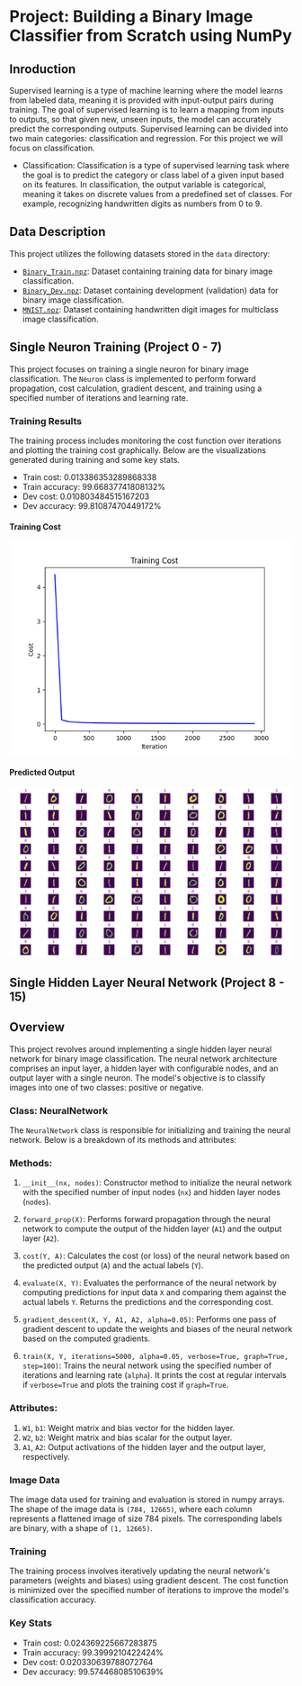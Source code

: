 # Project: Building a Binary Image Classifier from Scratch using NumPy

## Inroduction
Supervised learning is a type of machine learning where the model learns from labeled data, meaning it is provided with input-output pairs during training. The goal of supervised learning is to learn a mapping from inputs to outputs, so that given new, unseen inputs, the model can accurately predict the corresponding outputs. Supervised learning can be divided into two main categories: classification and regression. For this project we will focus on classification.

- Classification: Classification is a type of supervised learning task where the goal is to predict the category or class label of a given input based on its features. In classification, the output variable is categorical, meaning it takes on discrete values from a predefined set of classes. For example, recognizing handwritten digits as numbers from 0 to 9.

## Data Description
This project utilizes the following datasets stored in the `data` directory:

- [`Binary_Train.npz`](data/Binary_Train.npz): Dataset containing training data for binary image classification.
- [`Binary_Dev.npz`](data/Binary_Dev.npz): Dataset containing development (validation) data for binary image classification.
- [`MNIST.npz`](data/MNIST.npz): Dataset containing handwritten digit images for multiclass image classification.

## Single Neuron Training (Project 0 - 7)
This project focuses on training a single neuron for binary image classification. The `Neuron` class is implemented to perform forward propagation, cost calculation, gradient descent, and training using a specified number of iterations and learning rate.

### Training Results
The training process includes monitoring the cost function over iterations and plotting the training cost graphically. Below are the visualizations generated during training and some key stats.

- Train cost: 0.013386353289868338
- Train accuracy: 99.66837741808132%
- Dev cost: 0.010803484515167203
- Dev accuracy: 99.81087470449172%

#### Training Cost
![Training Cost](img/Neuron_training_cost.png)

#### Predicted Output
![Predicted Output](img/predicted_output.png)

## Single Hidden Layer Neural Network (Project 8 - 15)

## Overview
This project revolves around implementing a single hidden layer neural network for binary image classification. The neural network architecture comprises an input layer, a hidden layer with configurable nodes, and an output layer with a single neuron. The model's objective is to classify images into one of two classes: positive or negative.

### Class: NeuralNetwork
The `NeuralNetwork` class is responsible for initializing and training the neural network. Below is a breakdown of its methods and attributes:

### Methods:
1. `__init__(nx, nodes)`: Constructor method to initialize the neural network with the specified number of input nodes (`nx`) and hidden layer nodes (`nodes`).
   
2. `forward_prop(X)`: Performs forward propagation through the neural network to compute the output of the hidden layer (`A1`) and the output layer (`A2`).

3. `cost(Y, A)`: Calculates the cost (or loss) of the neural network based on the predicted output (`A`) and the actual labels (`Y`).

4. `evaluate(X, Y)`: Evaluates the performance of the neural network by computing predictions for input data `X` and comparing them against the actual labels `Y`. Returns the predictions and the corresponding cost.

5. `gradient_descent(X, Y, A1, A2, alpha=0.05)`: Performs one pass of gradient descent to update the weights and biases of the neural network based on the computed gradients.

6. `train(X, Y, iterations=5000, alpha=0.05, verbose=True, graph=True, step=100)`: Trains the neural network using the specified number of iterations and learning rate (`alpha`). It prints the cost at regular intervals if `verbose=True` and plots the training cost if `graph=True`.

### Attributes:
1. `W1`, `b1`: Weight matrix and bias vector for the hidden layer.
2. `W2`, `b2`: Weight matrix and bias scalar for the output layer.
3. `A1`, `A2`: Output activations of the hidden layer and the output layer, respectively.

### Image Data
The image data used for training and evaluation is stored in numpy arrays. The shape of the image data is `(784, 12665)`, where each column represents a flattened image of size 784 pixels. The corresponding labels are binary, with a shape of `(1, 12665)`.

### Training
The training process involves iteratively updating the neural network's parameters (weights and biases) using gradient descent. The cost function is minimized over the specified number of iterations to improve the model's classification accuracy.

### Key Stats
- Train cost: 0.024369225667283875
- Train accuracy: 99.3999210422424%
- Dev cost: 0.020330639788072764
- Dev accuracy: 99.57446808510639%